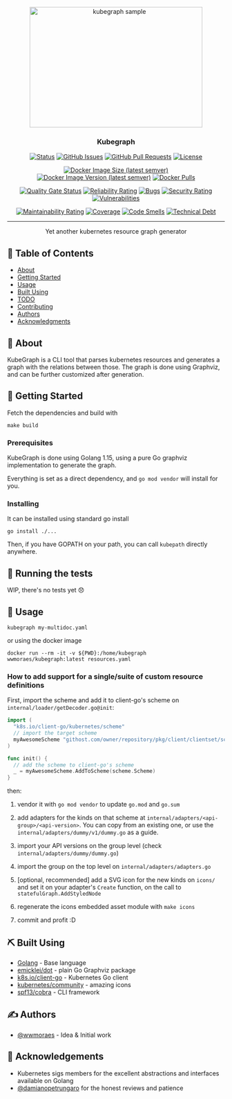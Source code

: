 <p align="center">
 <img width=400px height=279px src="https://raw.githubusercontent.com/wwmoraes/kubegraph/master/sample.png" alt="kubegraph sample"></a>
</p>

<h3 align="center">Kubegraph</h3>

<div align="center">

[![Status](https://img.shields.io/badge/status-active-success.svg)]()
[![GitHub Issues](https://img.shields.io/github/issues/wwmoraes/kubegraph.svg)](https://github.com/wwmoraes/kubegraph/issues)
[![GitHub Pull Requests](https://img.shields.io/github/issues-pr/wwmoraes/kubegraph.svg)](https://github.com/wwmoraes/kubegraph/pulls)
[![License](https://img.shields.io/badge/license-MIT-blue.svg)](/LICENSE)

[![Docker Image Size (latest semver)](https://img.shields.io/docker/image-size/wwmoraes/kubegraph)](https://hub.docker.com/r/wwmoraes/kubegraph)
[![Docker Image Version (latest semver)](https://img.shields.io/docker/v/wwmoraes/kubegraph?label=image%20version)](https://hub.docker.com/r/wwmoraes/kubegraph)
[![Docker Pulls](https://img.shields.io/docker/pulls/wwmoraes/kubegraph)](https://hub.docker.com/r/wwmoraes/kubegraph)

[![Quality Gate Status](https://sonarcloud.io/api/project_badges/measure?project=wwmoraes_kubegraph&metric=alert_status)](https://sonarcloud.io/dashboard?id=wwmoraes_kubegraph)
[![Reliability Rating](https://sonarcloud.io/api/project_badges/measure?project=wwmoraes_kubegraph&metric=reliability_rating)](https://sonarcloud.io/dashboard?id=wwmoraes_kubegraph)
[![Bugs](https://sonarcloud.io/api/project_badges/measure?project=wwmoraes_kubegraph&metric=bugs)](https://sonarcloud.io/dashboard?id=wwmoraes_kubegraph)
[![Security Rating](https://sonarcloud.io/api/project_badges/measure?project=wwmoraes_kubegraph&metric=security_rating)](https://sonarcloud.io/dashboard?id=wwmoraes_kubegraph)
[![Vulnerabilities](https://sonarcloud.io/api/project_badges/measure?project=wwmoraes_kubegraph&metric=vulnerabilities)](https://sonarcloud.io/dashboard?id=wwmoraes_kubegraph)

[![Maintainability Rating](https://sonarcloud.io/api/project_badges/measure?project=wwmoraes_kubegraph&metric=sqale_rating)](https://sonarcloud.io/dashboard?id=wwmoraes_kubegraph)
[![Coverage](https://sonarcloud.io/api/project_badges/measure?project=wwmoraes_kubegraph&metric=coverage)](https://sonarcloud.io/dashboard?id=wwmoraes_kubegraph)
[![Code Smells](https://sonarcloud.io/api/project_badges/measure?project=wwmoraes_kubegraph&metric=code_smells)](https://sonarcloud.io/dashboard?id=wwmoraes_kubegraph)
[![Technical Debt](https://sonarcloud.io/api/project_badges/measure?project=wwmoraes_kubegraph&metric=sqale_index)](https://sonarcloud.io/dashboard?id=wwmoraes_kubegraph)


</div>

---

<p align="center"> Yet another kubernetes resource graph generator
    <br>
</p>

## 📝 Table of Contents

- [About](#about)
- [Getting Started](#getting_started)
- [Usage](#usage)
- [Built Using](#built_using)
- [TODO](../TODO.md)
- [Contributing](../CONTRIBUTING.md)
- [Authors](#authors)
- [Acknowledgments](#acknowledgement)

## 🧐 About <a name = "about"></a>

KubeGraph is a CLI tool that parses kubernetes resources and generates a graph
with the relations between those. The graph is done using Graphviz, and can be
further customized after generation.

## 🏁 Getting Started <a name = "getting_started"></a>

Fetch the dependencies and build with

```shell
make build
```

### Prerequisites

KubeGraph is done using Golang 1.15, using a pure Go graphviz implementation to
generate the graph.

Everything is set as a direct dependency, and `go mod vendor` will install for you.

### Installing

It can be installed using standard go install

```shell
go install ./...
```

Then, if you have GOPATH on your path, you can call `kubepath` directly anywhere.

## 🔧 Running the tests <a name = "tests"></a>

WIP, there's no tests yet 😞

## 🎈 Usage <a name="usage"></a>

```shell
kubegraph my-multidoc.yaml
```

or using the docker image

```shell
docker run --rm -it -v ${PWD}:/home/kubegraph wwmoraes/kubegraph:latest resources.yaml
```

### How to add support for a single/suite of custom resource definitions

First, import the scheme and add it to client-go's scheme on `internal/loader/getDecoder.go@init`:

```go
import (
  "k8s.io/client-go/kubernetes/scheme"
  // import the target scheme
  myAwesomeScheme "githost.com/owner/repository/pkg/client/clientset/scheme"
)

func init() {
  // add the scheme to client-go's scheme
  _ = myAwesomeScheme.AddToScheme(scheme.Scheme)
}
```

then:

1. vendor it with `go mod vendor` to update `go.mod` and `go.sum`

1. add adapters for the kinds on that scheme at `internal/adapters/<api-group>/<api-version>`. You can
copy from an existing one, or use the `internal/adapters/dummy/v1/dummy.go` as a guide.

1. import your API versions on the group level (check `internal/adapters/dummy/dummy.go`)

1. import the group on the top level on `internal/adapters/adapters.go`

1. [optional, recommended] add a SVG icon for the new kinds on `icons/` and
set it on your adapter's `Create` function, on the call to `statefulGraph.AddStyledNode`

1. regenerate the icons embedded asset module with `make icons`

1. commit and profit :D

## ⛏️ Built Using <a name = "built_using"></a>

- [Golang](https://golang.org) - Base language
- [emicklei/dot](https://github.com/emicklei/dot) - plain Go Graphviz package
- [k8s.io/client-go](https://github.com/kubernetes/client-go) - Kubernetes Go client
- [kubernetes/community](https://github.com/kubernetes/community) - amazing icons
- [spf13/cobra](github.com/spf13/cobra) - CLI framework

## ✍️ Authors <a name = "authors"></a>

- [@wwmoraes](https://github.com/wwmoraes) - Idea & Initial work

## 🎉 Acknowledgements <a name = "acknowledgement"></a>

- Kubernetes sigs members for the excellent abstractions and interfaces available on Golang
- [@damianopetrungaro](https://github.com/damianopetrungaro) for the honest reviews and patience
